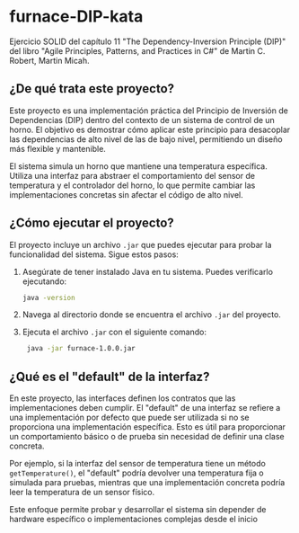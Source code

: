 # furnace-DIP-kata

Ejercicio SOLID del capítulo 11 "The Dependency-Inversion Principle (DIP)" del libro "Agile Principles, Patterns, and Practices in C#" de Martin C. Robert, Martin Micah.

## ¿De qué trata este proyecto?

Este proyecto es una implementación práctica del Principio de Inversión de Dependencias (DIP) dentro del contexto de un sistema de control de un horno. El objetivo es demostrar cómo aplicar este principio para desacoplar las dependencias de alto nivel de las de bajo nivel, permitiendo un diseño más flexible y mantenible.

El sistema simula un horno que mantiene una temperatura específica. Utiliza una interfaz para abstraer el comportamiento del sensor de temperatura y el controlador del horno, lo que permite cambiar las implementaciones concretas sin afectar el código de alto nivel.

## ¿Cómo ejecutar el proyecto?

El proyecto incluye un archivo `.jar` que puedes ejecutar para probar la funcionalidad del sistema. Sigue estos pasos:

1. Asegúrate de tener instalado Java en tu sistema. Puedes verificarlo ejecutando:

   ```bash
   java -version
   ```

2. Navega al directorio donde se encuentra el archivo `.jar` del proyecto.

3. Ejecuta el archivo `.jar` con el siguiente comando:
   ```bash
    java -jar furnace-1.0.0.jar
   ```

## ¿Qué es el "default" de la interfaz?

En este proyecto, las interfaces definen los contratos que las implementaciones deben cumplir. El "default" de una interfaz se refiere a una implementación por defecto que puede ser utilizada si no se proporciona una implementación específica. Esto es útil para proporcionar un comportamiento básico o de prueba sin necesidad de definir una clase concreta.

Por ejemplo, si la interfaz del sensor de temperatura tiene un método `getTemperature()`, el "default" podría devolver una temperatura fija o simulada para pruebas, mientras que una implementación concreta podría leer la temperatura de un sensor físico.

Este enfoque permite probar y desarrollar el sistema sin depender de hardware específico o implementaciones complejas desde el inicio
